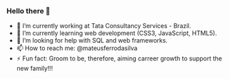 ### Hello there 👋

- 🔭 I’m currently working at Tata Consultancy Services - Brazil.
- 🌱 I’m currently learning web development (CSS3, JavaScript, HTML5).
- 🤔 I’m looking for help with SQL and web frameworks.
- 📫 How to reach me: @mateusferrodasilva
- ⚡ Fun fact: Groom to be, therefore, aiming carreer growth to support the new family!!!
